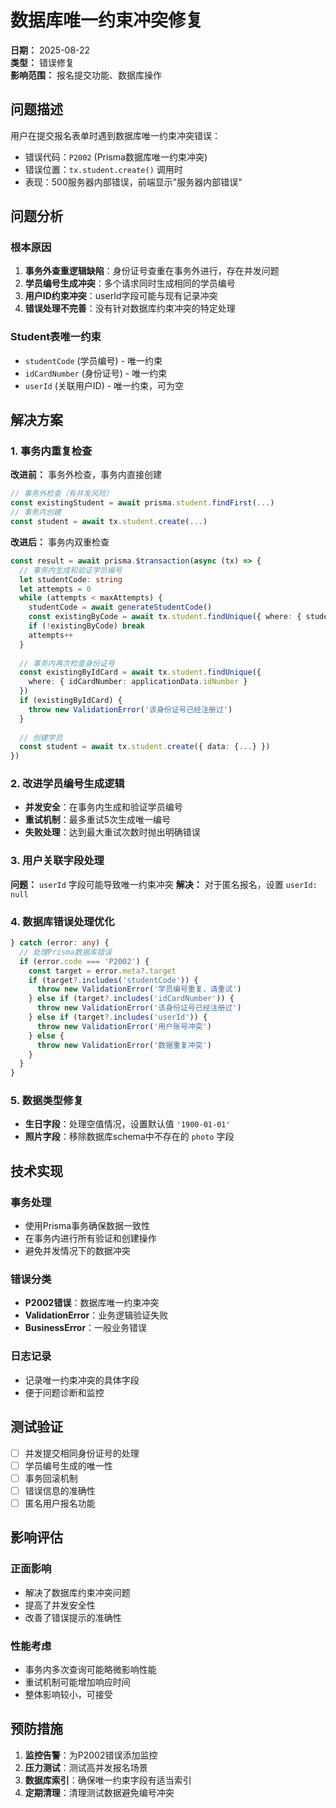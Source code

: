 # 数据库唯一约束冲突修复

**日期：** 2025-08-22  
**类型：** 错误修复  
**影响范围：** 报名提交功能、数据库操作  

## 问题描述

用户在提交报名表单时遇到数据库唯一约束冲突错误：
- 错误代码：`P2002` (Prisma数据库唯一约束冲突)
- 错误位置：`tx.student.create()` 调用时
- 表现：500服务器内部错误，前端显示"服务器内部错误"

## 问题分析

### 根本原因
1. **事务外查重逻辑缺陷**：身份证号查重在事务外进行，存在并发问题
2. **学员编号生成冲突**：多个请求同时生成相同的学员编号
3. **用户ID约束冲突**：userId字段可能与现有记录冲突
4. **错误处理不完善**：没有针对数据库约束冲突的特定处理

### Student表唯一约束
- `studentCode` (学员编号) - 唯一约束
- `idCardNumber` (身份证号) - 唯一约束  
- `userId` (关联用户ID) - 唯一约束，可为空

## 解决方案

### 1. 事务内重复检查
**改进前：** 事务外检查，事务内直接创建
```typescript
// 事务外检查（有并发风险）
const existingStudent = await prisma.student.findFirst(...)
// 事务内创建
const student = await tx.student.create(...)
```

**改进后：** 事务内双重检查
```typescript
const result = await prisma.$transaction(async (tx) => {
  // 事务内生成和验证学员编号
  let studentCode: string
  let attempts = 0
  while (attempts < maxAttempts) {
    studentCode = await generateStudentCode()
    const existingByCode = await tx.student.findUnique({ where: { studentCode } })
    if (!existingByCode) break
    attempts++
  }
  
  // 事务内再次检查身份证号
  const existingByIdCard = await tx.student.findUnique({ 
    where: { idCardNumber: applicationData.idNumber } 
  })
  if (existingByIdCard) {
    throw new ValidationError('该身份证号已经注册过')
  }
  
  // 创建学员
  const student = await tx.student.create({ data: {...} })
})
```

### 2. 改进学员编号生成逻辑
- **并发安全**：在事务内生成和验证学员编号
- **重试机制**：最多重试5次生成唯一编号
- **失败处理**：达到最大重试次数时抛出明确错误

### 3. 用户关联字段处理
**问题：** `userId` 字段可能导致唯一约束冲突
**解决：** 对于匿名报名，设置 `userId: null`

### 4. 数据库错误处理优化
```typescript
} catch (error: any) {
  // 处理Prisma数据库错误
  if (error.code === 'P2002') {
    const target = error.meta?.target
    if (target?.includes('studentCode')) {
      throw new ValidationError('学员编号重复，请重试')
    } else if (target?.includes('idCardNumber')) {
      throw new ValidationError('该身份证号已经注册过')
    } else if (target?.includes('userId')) {
      throw new ValidationError('用户账号冲突')
    } else {
      throw new ValidationError('数据重复冲突')
    }
  }
}
```

### 5. 数据类型修复
- **生日字段**：处理空值情况，设置默认值 `'1900-01-01'`
- **照片字段**：移除数据库schema中不存在的 `photo` 字段

## 技术实现

### 事务处理
- 使用Prisma事务确保数据一致性
- 在事务内进行所有验证和创建操作
- 避免并发情况下的数据冲突

### 错误分类
- **P2002错误**：数据库唯一约束冲突
- **ValidationError**：业务逻辑验证失败
- **BusinessError**：一般业务错误

### 日志记录
- 记录唯一约束冲突的具体字段
- 便于问题诊断和监控

## 测试验证

- [ ] 并发提交相同身份证号的处理
- [ ] 学员编号生成的唯一性
- [ ] 事务回滚机制
- [ ] 错误信息的准确性
- [ ] 匿名用户报名功能

## 影响评估

### 正面影响
- 解决了数据库约束冲突问题
- 提高了并发安全性
- 改善了错误提示的准确性

### 性能考虑
- 事务内多次查询可能略微影响性能
- 重试机制可能增加响应时间
- 整体影响较小，可接受

## 预防措施

1. **监控告警**：为P2002错误添加监控
2. **压力测试**：测试高并发报名场景
3. **数据库索引**：确保唯一约束字段有适当索引
4. **定期清理**：清理测试数据避免编号冲突
